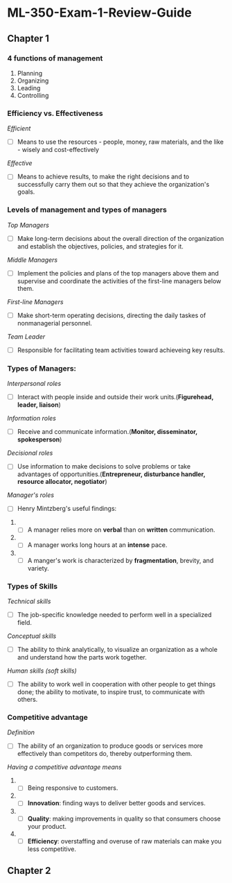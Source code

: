 # ML-350-Exam-1-Review-Guide


## Chapter 1

### 4 functions of management

1. Planning
2. Organizing
3. Leading
4. Controlling

### Efficiency vs. Effectiveness

*Efficient*
- [ ] Means to use the resources - people, money, raw materials, and the like - wisely and cost-effectively

*Effective*
- [ ] Means to achieve results, to make the right decisions and to successfully carry them out so that they achieve the organization's goals.

### Levels of management and types of managers

*Top Managers*
- [ ] Make long-term decisions about the overall direction of the organization and establish the objectives, policies, and strategies for it.

*Middle Managers*
- [ ] Implement the policies and plans of the top managers above them and supervise and coordinate the activities of the first-line managers below them.

*First-line Managers*
- [ ] Make short-term operating decisions, directing the daily taskes of nonmanagerial personnel.

*Team Leader*
- [ ] Responsible for facilitating team activities toward achieveing key results.

### Types of Managers:

*Interpersonal roles*
- [ ] Interact with people inside and outside their work units.(**Figurehead, leader, liaison**)

*Information roles*
- [ ] Receive and communicate information.(**Monitor, disseminator, spokesperson**)

*Decisional roles*
- [ ] Use information to make decisions to solve problems or take advantages of opportunities.(**Entrepreneur, disturbance handler, resource allocator, negotiator**)

*Manager's roles*
- [ ] Henry Mintzberg's useful findings:
1. - [ ] A manager relies more on **verbal** than on **written** communication.
2. - [ ] A manager works long hours at an **intense** pace.
3. - [ ] A manger's work is characterized by **fragmentation**, brevity, and variety.

### Types of Skills

*Technical skills*
- [ ] The job-specific knowledge needed to perform well in a specialized field.

*Conceptual skills*
- [ ] The ability to think analytically, to visualize an organization as a whole and understand how the parts work together.

*Human skills (soft skills)*
- [ ] The ability to work well in cooperation with other people to get things done; the ability to motivate, to inspire trust, to communicate with others.

### Competitive advantage

*Definition*
- [ ] The ability of an organization to produce goods or services more effectively than competitors do, thereby outperforming them.

*Having a competitive advantage means*
1. - [ ] Being responsive to customers.
2. - [ ] **Innovation**: finding ways to deliver better goods and services.
3. - [ ] **Quality**: making improvements in quality so that consumers choose your product.
4. - [ ] **Efficiency**: overstaffing and overuse of raw materials can make you less competitive.

## Chapter 2

